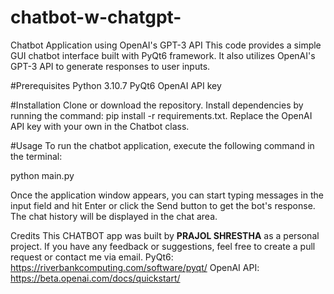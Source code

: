 # chatbot-w-chatgpt-

Chatbot Application using OpenAI's GPT-3 API
This code provides a simple GUI chatbot interface built with PyQt6 framework. It also utilizes OpenAI's GPT-3 API to generate responses to user inputs.

#Prerequisites
Python 3.10.7
PyQt6
OpenAI API key

#Installation
Clone or download the repository.
Install dependencies by running the command: pip install -r requirements.txt.
Replace the OpenAI API key with your own in the Chatbot class.


#Usage
To run the chatbot application, execute the following command in the terminal:

python main.py

Once the application window appears, you can start typing messages in the input field and hit Enter or click the Send button to get the bot's response. The chat history will be displayed in the chat area.


Credits
This CHATBOT app was built by **PRAJOL SHRESTHA** as a personal project. 
If you have any feedback or suggestions, feel free to create a pull request or contact me via email.
PyQt6: https://riverbankcomputing.com/software/pyqt/
OpenAI API: https://beta.openai.com/docs/quickstart/
